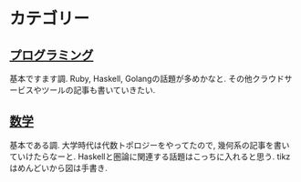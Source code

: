 # カテゴリー

## [プログラミング](/categories/programming/1.html)
基本ですます調. Ruby, Haskell, Golangの話題が多めかなと. その他クラウドサービスやツールの記事も書いていきたい.

## [数学](/categories/math/1.html)
基本である調. 大学時代は代数トポロジーをやってたので, 幾何系の記事を書いていけたらなーと. Haskellと圏論に関連する話題はこっちに入れると思う. tikzはめんどいから図は手書き.
